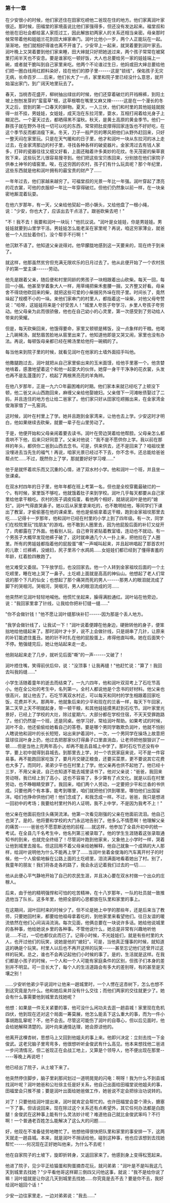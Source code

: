 ### 第十一章

在少安很小的时候，他们家还住在田家圪崂他二爸现在住的地方。他们家离润叶家很近。那时候，田福堂的家境虽说比他们家强得多，但还没有发达起来。福堂叔和他爸在旧社会都给富人家揽过工，因此解放初两家人的关系还相当亲密。母亲那时候常带着他和姐姐兰花到田大婶家串门。润叶比他小一岁，两个人正能玩在一起。渐渐地，他们就相好得谁也离不开谁了。少安早上一起来，就哭着要到润叶家去。润叶晚上又哭着要到他们家来睡，田大婶就只好把她送过来，两个孩子常常在被窝里打闹半天也不安息。要是谁家吃一顿好饭，大人也总要给另一家的娃娃端上一碗，或者就干脆叫到自己家里来吃。他两个不论谁过生日，他妈或田大婶总要给他们把一圈白线用红颜料染好，挂在他们的脖子里------这是"锁线"，保佑孩子无灾无病，长命百岁......后来，他们长大了一点，家里和院子里已经没什么意思，就开始溜出家门，到广阔天地里玩去了。

春天，当桃杏花盛开，柳树抽出绿丝的时候，他们还穿着破烂的开裆棉裤，到阳土坡上刨刨发芽的"蛮蛮草"根，这草根嚼在嘴里又麻又辣------这是在一个漫长的冬天之后，尝到的第一口春天的鲜物。夏天，一入三伏，他们和村里的其他娃娃就脱得一丝不挂，男娃娃，女娃娃，成天泡在东拉河里，耍水，互相打闹着给光身子上糊泥巴。一个夏天过去，都晒得黑不溜秋。秋天，是黄土高原的黄金季节。他们一群孩子就在野外寻找一切可以吃的东西，常常把肚皮撑得回家连饭也不好好吃，在这个季节反而都消瘦下来。冬天，刀子一般严厉的寒风把他们从野外赶回来，只好一整天闷在家里玩。只是在天气暖和的日子里，他才和润叶一块从东拉河的冰上走过去，在金家湾那边的村子里，寻找各种各样的破瓷器片。金家湾过去有钱人家多，打碎的瓷器往往又细又好看，上面还釉着许多美妙的花纹。冬天茂密的柴草衰败下来，这些玩艺儿很容易搜寻到。他们把这些宝贝拣回来，分别放在他们家院子供奉土神爷的墙窑里。唉，在这穷困的农村，孩子们有什么玩具呢？那个年纪里，这些东西就是他和润叶拥有的最宝贵的财产了......

一年年过去，他们家越来越穷了。可福堂叔的光景一年比一年强。润叶穿起了漂亮的花衣裳，可他的衣服却一年比一年穿得破烂。但他们仍然象以前一样，在一块亲密地厮混着玩耍。

在他六岁那年，有一天，父亲给他契起一把小镢头，又给他盘了一根小绳，说："少安，你也大了，应该出去干点活了。跟爸砍柴去吧！"

"不！我不去！我要和润叶一块玩！"他抗议说。"润叶是女娃娃，你是男娃娃。男娃娃就要到山里学干活。男娃娃怎么能老呆在家里呢？再说，咱这穷家薄业，就爸爸一个人拉扯着你们，没个帮手不行啊！"

他沉默不语了。他知道父亲说得对。他早朦胧地感到这一天要来的，现在终于到来了。

就这样，他那虽然贫穷但充满无限欢乐的日月过去了。他从此便开始了一个农村孩子的第一堂主课------劳动。

他先是跟着父亲，随后便和村里同龄的男孩子一块相跟着出山砍柴。每天一回，每回一小捆。他甚至学着象大人一样，用草绳把柴禾套腰一捆，又齐整又好看。母亲舍不得烧他砍回来的柴，就把这些可爱的小柴捆另外垛在院子里。时间长了，竟然垛起了规模不小的一垛。来他们家串门的村里人，都指着这一垛柴，对他父母夸赞说："哈呀，这娃娃将来是个好受苦人！"城里人夸孩子夸学习，乡里人夸孩子夸劳动。他父母亲为此而很骄傲，他也在自己幼小的心灵里，第一次感受到了劳动给人带来的荣耀。

但是，每天砍柴回来，他饿得要命，家里又顿顿是稀饭，没一点象样的干粮。他喝上几碗稀汤，就愁眉苦脸地从窑里出来了。他知道他即是又哭又闹，家里也没有办法。再说，每顿饭母亲都已经在稀汤里给他捋一碗稠的了。

每当他来到院子里的时候，就看见润叶在他家的土墙外面招手叫他。

他撒腿跑过去，润叶就把从自己家里偷出来的玉米面馍，给他手里塞一个。他贪婪地啃着，感激地望着这个和他一起耍大的伙伴。她穿一身干干净净的花衣裳，头发也再不是乱蓬蓬的了，梳起了两根黑亮亮的羊角辫。

在他八岁那年，正是一九六○年最困难的时期。他们家本来就已经吃了上顿没下顿，他二爸又从山西跑回来，麻缠父亲给他娶媳妇。父亲借下一河滩帐债娶过了二妈，并且连住的地方也让给二爸家了。他们家只好从田家圪崂搬出来，在金家湾金俊海家借了一孔窑洞。

这时候，润叶在村里上了学。她并且跑到金家湾来，让他也去上学。少安这时才明白，他如果继续去砍柴，就要一辈子在山里劳动了。

于是，他便开始和父母亲闹着要去读书。润叶在旁边哭着给他帮腔。父母亲怎么都乖哄不下他，后来只好同意了。父亲对他说："我不是不愿供你上学。我以前在那样的年头，都供你二爸到山西去念书。可是，供来供去，还不是回来了？咱祖坟里没埋进去当先生的福气！再说，咱家光景已经过不下去，你不念书，还总能给爸爸帮点忙......不过，既然你上了学，那就要好好学习哩......"

他于是就怀着欢乐而又沉重的心情，进了双水村小学。他和润叶一个班，并且坐一张课桌。

在双水村四年的日子里，他年年都在班上考第一名，但也是全校穿戴最破烂的一个。有时候，家里饭不够吃，他就饿着肚子来到学校。润叶几乎每天都要从自己家里给他拿干粮吃。农村的孩子调皮捣蛋，看他两个相好，就胡说润叶是他的"媳妇"。润叶气得直哭鼻子。她以后从家里拿来吃的，也不敢明给他，等同学们下课出了教室，才偷偷塞在他的课桌里。他也是偷偷拿着这干粮，跑到金家祖坟那里去吃......记得十一岁那年，他和润叶已经在村里的小学上到了四年级。有一次，同学们在校院里玩"找朋友"的游戏。他不敢到人圈里去，因为他屁股后面的补钉又绽开了，肉都露在了外面。他看别人玩，自己脊背紧贴着教室墙，连动也不就动。有一个男孩子大概早发现他裤子破了，这时就串通几个人一扑上来，把他拉在了人圈里。所有的男娃娃都指着他的屁股蛋"噢"一声喊叫起来，并且起哄唱起了那首农村的儿歌：烂裤裤，没媳妇，尻子里吊个水鸪鸪......女娃娃们都已经到了懂得害羞的年龄，红着脸四散跑了。

他又难受又委屈。下午放学后，也没回家去。他一个人转到金家祖坟后面的一个土圪崂里，睡在地上哭了一鼻子。土圪崂上面就是高高的神仙山。他想起了老人们常说的那个下凡的仙女；也想起了那个痛哭而死的男人------那男人的眼泪就流成了脚下的哭咽河。哭咽河，哭咽河，男人的眼泪流成的河......

他突然听见润叶轻轻地喊他。他慌忙坐起来，臊得满脸通红。润叶站在他旁边，说："我回家里拿了针线，让我给你把补钉缝一缝......"

"你不会做针钱！"他不愿让润叶缝那块补钉------因为那是个丢人地方。

"我学会做针线了，让我试一下！"润叶说着便蹲在他身边，硬掀转他的身子，便笨拙地给他缝起来了。那时润叶才十岁，说不上会做针线，只是胡串了几针，让原来的补钉能遮住羞丑。她的针不时扎在他的屁股蛋上，疼得他直叫唤。她在后面笑个不停。勉强缝完后，她让他站起来走一走。

他刚站起来走了几步，就听见后面"嘶"的一声------又破了！

润叶捂住嘴，笑得前伏后仰，说："没顶事！让我再缝！"他赶忙说："算了！我回去叫我妈缝......"

小学生活随着童年的逝去而结束了。一九六四年，他和润叶双双考上了石圪节高小。他在全公社的考生中，名列第一。全村人都说他是个念书的好材料。他父亲也很高兴，就让他去了。石圪节离双水村近，可以每天和同村的学生相跟着回家吃饭，花费并不大。那两年，他就象后来的少平和现在的兰香一样，每天下午回家，第二天早上天不明就起身，带一顿干粮，和其他娃娃摸黑赶到石圪节。润叶家里光景好，已经上了学校的大灶，除过星期六，大部分都在学校住宿，不天天受罪跑路了。他们仍然是一个班，还是同桌。他学习好，常给润叶帮助。如果考试的时候，润叶不会，他还偷偷给她看自己的答卷。要是哪个男同学敢欺负润叶，他就不怕别人瞎说他和润叶的长长短短，站出来护着润叶。一次，一个男同学在操场上故意把篮球往润叶身上扔，他过去把那家伙打得鼻子口里直淌血，让老师把他狠狠训了一顿......但是当他上完两年高小，却再不能去县城上中学了。那时石圪节还没有中学，要上初中就得到县城去。到那里去上学，对一个农民家庭来说，可不是一件容易事。再不能跑回家吃饭了，要月月交硬正粮食，还要买菜票，更不要说其它花费也大多了。而同时，弟弟少平也在村里上了学。他父亲再也供不起他了。他已经十三岁，不用父亲说，自己也知道不能去城里读书了。他对父亲说："爸爸，我回来劳动呀。我已经上到了高小，这也不容易了，多少算有了点文化。就是以后在村里劳动，也不睁眼睛受罪了。我回来，咱们两个人劳动，一定要把少平和兰香的书供成。只要他两个有本事，能考到哪里，咱们就把他们供到哪里。哪怕他们出国留洋。咱们也挣命供他们吧！他们念成了，和我念成一样。不过，爸爸，我只是想进一回初中的考场；我要给村里村外的人证明，我不上中学，不是因为我考不上！"

他父亲在他面前抱住头痛哭流涕。他第一次看见刚强的父亲在他面前流泪。他自己也哭了。是的，他将要和学校的大门永远地告别了。他多么不情愿啊！他理解父亲的痛苦------爸爸也不愿意断送他的前程......就这样，他参加了全县升初中的统一考试。在全县几千名考生中，他名列第三被录取了。他的学生生涯随着这张录取通知书的到来，也就完全终结了！尽管润叶跑到他家来，又象他上小学时一样，哭着让他到城里去报名。但这回用不着父母亲给她解释，他自己就象一个成熟的大人那样，给润叶说明他为什么不能再上学了......当润叶坐着金俊海的汽车离开村子的时候，他一个人偷偷地躲在公路上面的土圪崂里，泪流满面地看着她出了村。别了，我童年的朋友！我们将各走各的路了，我会永远记着我们过去的一切......

他从此便心平气静地开始了自己的农民生涯，并且决心要在双水村做一个出众的庄稼人。

后来，由于他的精明强悍和可怕的吃苦精神，在十八岁那年，一队的社员就一致推选他当了队长。这多年里，他把全部的心思都放在队里和家里的事上。

在这期间，润叶回村来的时候少了。但不论是她上中学的那些年，还是后来当了教师，只要她回村来，都要给他祖母拿着吃的，到他家里来看望他们。往日友谊的暖流依然在他们心间涓涓流淌。每次见面，他俩总要在一块说许多话。她给他说城里的各种事，他给她说乡里的各种事。不管他说什么，她总是非常有兴趣地听他说......不过，一切也都仅此而已了。记得小时候，不光娃娃们，就是有些村里的大人，也开过他们的玩笑，说她是他的"媳妇"。可是，当他真正懂事的时候，就知道这的确是个玩笑。村里人以后也不再开这样的玩笑------甚至忘记他们还曾开过这样的玩笑。总之，谁也不会再记起他们小时候的事了。是的，生活就是这样。在我们都是小孩子的时候，一个人和一个人可能有家庭条件的区别，但孩子们本身的差别并不明显。可一旦长大了，每个人的生活道路会有多大的差别呀，有的甚至是天壤之别！

......少安听他弟少平说润叶让他来一趟城里时，一个人愣在这杏树下，怎么也想不到这究竟是为什么。他和她后来并没有什么交往；而他们两家的交往就更少了。她会有什么事需要他到城里去找她呢？

他想：如果是一件无关紧要的事，他可没什么闲功夫去逛一趟县城！家里现在危机四伏，他到现在还对这个局面一筹莫展，他怎么能丢下这么重大的事，而为一件小事胡跑乱窜呢？不，他不会去。尽管这可能伤了润叶的自尊心，但以后见面时，他会给她解释清楚的。润叶向来通情达理，她会原谅他的。

他离开这棵杏树，思想马上又回到他姐夫的事上来。他即兴决定：立刻去找一下金俊武。这老兄脑子里弯弯多，他很想听听金俊武有什么高见。他本来想找他二爸进一步问清情况，但二爸现正在会战工地上，又算是个领导人，他不便出现在那里------等晚上再说吧！

他已经出了院子，从土坡下来了。

他突然停住脚步，脑子里刹那间划过一道明晃晃的闪电：啊呀！我为什么不到县城找润叶呢？润叶她爸和公社徐主任是好关系，他自己出面给田福堂说他姐夫的事，田福堂会只推不接；要是润叶出面给她爸做工作，她爸说不定会把徐治功说转的。

对了！只要他给润叶提出来，润叶就肯定会帮忙的。也许田福堂会耍个滑头，搪塞一下了事。但话说回来，现在除过这个关系还有点希望外，其它任何办法都是白跑腿！金俊武在这种事上能有什么灵法妙计呢？难道他自己就比金俊武笨吗？不行啊！一个普通老百姓怎么能解决了这么大的问题......

好，他现在不准备徒劳地瞎忙了。他想他得很快把队里和家里的事安排一下，这两天就走一趟县城。本来，就是润叶不捎话给他，碰到这种事，他也应该想到去找她帮忙------何况现在正好她叫他来，为什么不去呢！

他在自家院子的土坡下，旋即折转身，又返回家来了。他感到身上变得松宽起来。

他进了院子，见少平正给猫蛋和狗蛋摘杏花玩，就问弟弟："润叶是不是叫我这几天到城里去找她？"少平看他哥这样颠三倒四又问他这事，就说："我不是给你说了嘛！润叶姐就是让你这几天到城里去找她......你究竟是去不去？要是你不去，我好给润叶姐回个话！"

少安一边往家里走，一边对弟弟说："我去......"